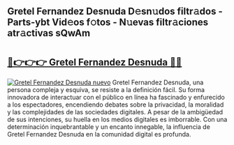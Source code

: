 ## Gretel Fernandez Desnuda D𝚎sn𝚞dos filtr𝚊dos - Parts-ybt Vid𝚎os f𝚘tos - N𝚞evas filtr𝚊ciones atr𝚊ctivas sQwAm

# <h2><a href="http://mbcx2k.tromn.icu/?c=Gretel+Fernandez+Desnuda">🔗👉👉👉 Gretel Fernandez Desnuda 🔗🔗</a></h2>

[![Gretel Fernandez Desnuda nuevo](https://i.imgur.com/pEAQMta.gif)](http://mbcx2k.tromn.icu/?c=Gretel+Fernandez+Desnuda)
Gretel Fernandez Desnuda, una persona compleja y esquiva, se resiste a la definición fácil. Su forma innovadora de interactuar con el público en línea ha fascinado y enfurecido a los espectadores, encendiendo debates sobre la privacidad, la moralidad y las complejidades de las sociedades digitales. A pesar de la ambigüedad de sus intenciones, su huella en los medios digitales es imborrable. Con una determinación inquebrantable y un encanto innegable, la influencia de Gretel Fernandez Desnuda en la comunidad digital es profunda.
